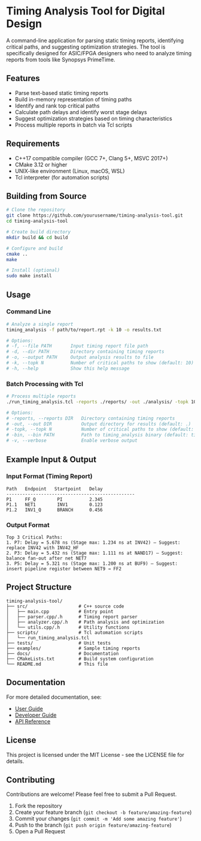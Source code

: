 # Timing Analysis Tool for Digital Design

A command-line application for parsing static timing reports, identifying critical paths, and suggesting optimization strategies. The tool is specifically designed for ASIC/FPGA designers who need to analyze timing reports from tools like Synopsys PrimeTime.

## Features

- Parse text-based static timing reports
- Build in-memory representation of timing paths
- Identify and rank top critical paths
- Calculate path delays and identify worst stage delays
- Suggest optimization strategies based on timing characteristics
- Process multiple reports in batch via Tcl scripts

## Requirements

- C++17 compatible compiler (GCC 7+, Clang 5+, MSVC 2017+)
- CMake 3.12 or higher
- UNIX-like environment (Linux, macOS, WSL)
- Tcl interpreter (for automation scripts)

## Building from Source

```bash
# Clone the repository
git clone https://github.com/yourusername/timing-analysis-tool.git
cd timing-analysis-tool

# Create build directory
mkdir build && cd build

# Configure and build
cmake ..
make

# Install (optional)
sudo make install
```

## Usage

### Command Line

```bash
# Analyze a single report
timing_analysis -f path/to/report.rpt -k 10 -o results.txt

# Options:
# -f, --file PATH       Input timing report file path
# -d, --dir PATH        Directory containing timing reports
# -o, --output PATH     Output analysis results to file
# -k, --topk N          Number of critical paths to show (default: 10)
# -h, --help            Show this help message
```

### Batch Processing with Tcl

```bash
# Process multiple reports
./run_timing_analysis.tcl -reports ./reports/ -out ./analysis/ -topk 10

# Options:
# -reports, --reports DIR   Directory containing timing reports
# -out, --out DIR           Output directory for results (default: .)
# -topk, --topk N           Number of critical paths to show (default: 10)
# -bin, --bin PATH          Path to timing_analysis binary (default: timing_analysis)
# -v, --verbose             Enable verbose output
```

## Example Input & Output

### Input Format (Timing Report)

```
Path   Endpoint   Startpoint   Delay
------------------------------------------------
P1     FF_Q        PI          2.345
P1.1   NET1        INV1        0.123
P1.2   INV1_Q      BRANCH      0.456
```

### Output Format

```
Top 3 Critical Paths:
1. P7: Delay = 5.678 ns (Stage max: 1.234 ns at INV42) — Suggest: replace INV42 with INV42_HF
2. P3: Delay = 5.432 ns (Stage max: 1.111 ns at NAND17) — Suggest: balance fan-out after net NET7
3. P5: Delay = 5.321 ns (Stage max: 1.200 ns at BUF9) — Suggest: insert pipeline register between NET9 → FF2
```

## Project Structure

```
timing-analysis-tool/
├── src/                   # C++ source code
│   ├── main.cpp           # Entry point
│   ├── parser.cpp/.h      # Timing report parser
│   ├── analyzer.cpp/.h    # Path analysis and optimization
│   └── utils.cpp/.h       # Utility functions
├── scripts/               # Tcl automation scripts
│   └── run_timing_analysis.tcl
├── tests/                 # Unit tests
├── examples/              # Sample timing reports
├── docs/                  # Documentation
├── CMakeLists.txt         # Build system configuration
└── README.md              # This file
```

## Documentation

For more detailed documentation, see:

- [User Guide](docs/user_guide.md)
- [Developer Guide](docs/developer_guide.md)
- [API Reference](docs/api_reference.md)

## License

This project is licensed under the MIT License - see the LICENSE file for details.

## Contributing

Contributions are welcome! Please feel free to submit a Pull Request.

1. Fork the repository
2. Create your feature branch (`git checkout -b feature/amazing-feature`)
3. Commit your changes (`git commit -m 'Add some amazing feature'`)
4. Push to the branch (`git push origin feature/amazing-feature`)
5. Open a Pull Request 